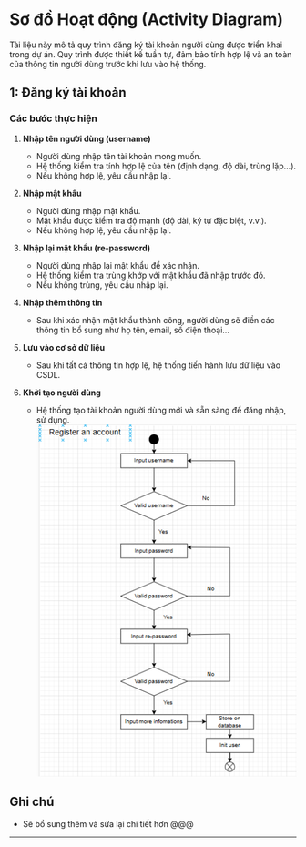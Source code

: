 # Sơ đồ Hoạt động (Activity Diagram)

Tài liệu này mô tả quy trình đăng ký tài khoản người dùng được triển khai trong dự án. Quy trình được thiết kế tuần tự, đảm bảo tính hợp lệ và an toàn của thông tin người dùng trước khi lưu vào hệ thống.

## 1: Đăng ký tài khoản

### Các bước thực hiện

1. **Nhập tên người dùng (username)**
   - Người dùng nhập tên tài khoản mong muốn.
   - Hệ thống kiểm tra tính hợp lệ của tên (định dạng, độ dài, trùng lặp...).
   - Nếu không hợp lệ, yêu cầu nhập lại.

2. **Nhập mật khẩu**
   - Người dùng nhập mật khẩu.
   - Mật khẩu được kiểm tra độ mạnh (độ dài, ký tự đặc biệt, v.v.).
   - Nếu không hợp lệ, yêu cầu nhập lại.

3. **Nhập lại mật khẩu (re-password)**
   - Người dùng nhập lại mật khẩu để xác nhận.
   - Hệ thống kiểm tra trùng khớp với mật khẩu đã nhập trước đó.
   - Nếu không trùng, yêu cầu nhập lại.

4. **Nhập thêm thông tin**
   - Sau khi xác nhận mật khẩu thành công, người dùng sẽ điền các thông tin bổ sung như họ tên, email, số điện thoại...

5. **Lưu vào cơ sở dữ liệu**
   - Sau khi tất cả thông tin hợp lệ, hệ thống tiến hành lưu dữ liệu vào CSDL.

6. **Khởi tạo người dùng**
   - Hệ thống tạo tài khoản người dùng mới và sẵn sàng để đăng nhập, sử dụng.
![alt text](image.png)
## Ghi chú

- Sẽ bổ sung thêm và sửa lại chi tiết hơn @@@

___

